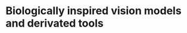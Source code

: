 Biologically inspired vision models and derivated tools
=======================================================
